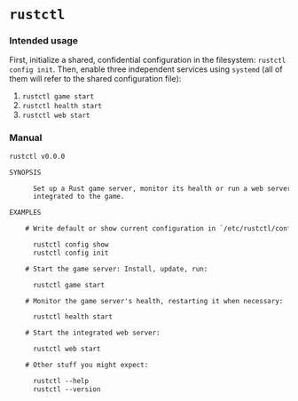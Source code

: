 # `rustctl`

### Intended usage

First, initialize a shared, confidential configuration in the filesystem: `rustctl config init`.
Then, enable three independent services using `systemd` (all of them will refer to the shared
configuration file):

1. `rustctl game start`
2. `rustctl health start`
3. `rustctl web start`

### Manual

```txt
rustctl v0.0.0

SYNOPSIS

      Set up a Rust game server, monitor its health or run a web server
      integrated to the game.

EXAMPLES

    # Write default or show current configuration in `/etc/rustctl/config.toml`:

      rustctl config show
      rustctl config init

    # Start the game server: Install, update, run:

      rustctl game start

    # Monitor the game server's health, restarting it when necessary:

      rustctl health start

    # Start the integrated web server:

      rustctl web start

    # Other stuff you might expect:

      rustctl --help
      rustctl --version
```
